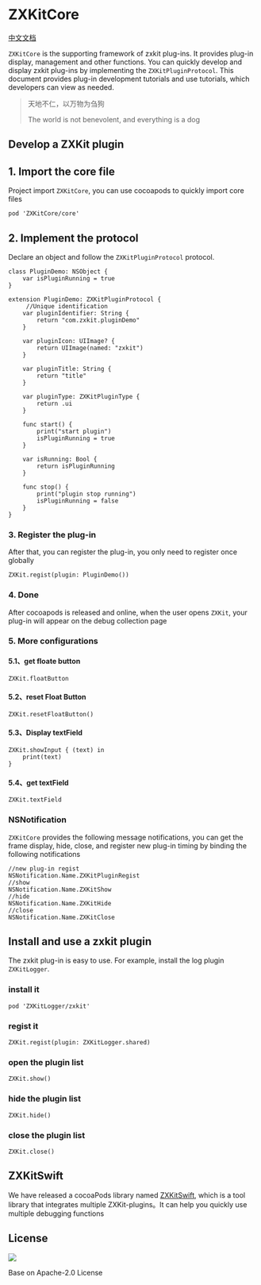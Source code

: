 # ZXKitCore

[中文文档](./README_zh.md)

`ZXKitCore` is the supporting framework of zxkit plug-ins. It provides plug-in display, management and other functions. You can quickly develop and display zxkit plug-ins by implementing the `ZXKitPluginProtocol`. This document provides plug-in development tutorials and use tutorials, which developers can view as needed.

> 天地不仁，以万物为刍狗
> 
> The world is not benevolent, and everything is a dog

## Develop a ZXKit plugin

## 1. Import the core file

Project import `ZXKitCore`, you can use cocoapods to quickly import core files

```
pod 'ZXKitCore/core'
```

## 2. Implement the protocol

Declare an object and follow the `ZXKitPluginProtocol` protocol.

```
class PluginDemo: NSObject {
    var isPluginRunning = true
}

extension PluginDemo: ZXKitPluginProtocol {
	 //Unique identification
    var pluginIdentifier: String {
        return "com.zxkit.pluginDemo"
    }
    
    var pluginIcon: UIImage? {
        return UIImage(named: "zxkit")
    }

    var pluginTitle: String {
        return "title"
    }

    var pluginType: ZXKitPluginType {
        return .ui
    }

    func start() {
        print("start plugin")
        isPluginRunning = true
    }
    
    var isRunning: Bool {
        return isPluginRunning
    }

    func stop() {
        print("plugin stop running")
        isPluginRunning = false
    }
}
```

### 3. Register the plug-in

After that, you can register the plug-in, you only need to register once globally


```
ZXKit.regist(plugin: PluginDemo())
```

### 4. Done

After cocoapods is released and online, when the user opens `ZXKit`, your plug-in will appear on the debug collection page

### 5. More configurations

#### 5.1、get floate button

```
ZXKit.floatButton
```

#### 5.2、reset Float Button

```
ZXKit.resetFloatButton()
```

#### 5.3、Display textField

```
ZXKit.showInput { (text) in
	print(text)
}
```

#### 5.4、get textField

```
ZXKit.textField
```

### NSNotification

`ZXKitCore` provides the following message notifications, you can get the frame display, hide, close, and register new plug-in timing by binding the following notifications

```
//new plug-in regist
NSNotification.Name.ZXKitPluginRegist
//show
NSNotification.Name.ZXKitShow
//hide
NSNotification.Name.ZXKitHide
//close
NSNotification.Name.ZXKitClose
```

## Install and use a zxkit plugin

The zxkit plug-in is easy to use. For example, install the log plugin `ZXKitLogger`.

### install it

```
pod 'ZXKitLogger/zxkit'
```
### regist it

```
ZXKit.regist(plugin: ZXKitLogger.shared)
```

### open the plugin list

```
ZXKit.show()
```

### hide the plugin list

```
ZXKit.hide()
```

### close the plugin list

```
ZXKit.close()
```

## ZXKitSwift

We have released a cocoaPods library named [ZXKitSwift](https://github.com/ZXKitCode/ZXKitSwift), which is a tool library that integrates multiple ZXKit-plugins。It can help you quickly use multiple debugging functions

## License

![](https://camo.githubusercontent.com/eb9066a6d8e0950066f3757c420e3a607c0929583b48ebda6fd9a6f50ccfc8f1/68747470733a2f2f7777772e6170616368652e6f72672f696d672f41534632307468416e6e69766572736172792e6a7067)

Base on Apache-2.0 License

